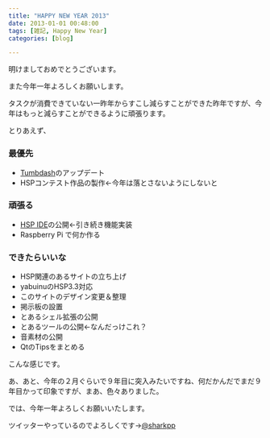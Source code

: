 ```yaml
---
title: "HAPPY NEW YEAR 2013"
date: 2013-01-01 00:48:00
tags: [雑記, Happy New Year]
categories: [blog]

---
```


明けましておめでとうございます。

また今年一年よろしくお願いします。

タスクが消費できていない一昨年からすこし減らすことができた昨年ですが、今年はもっと減らすことができるように頑張ります。

とりあえず、

### 最優先

  * [Tumbdash][1]のアップデート
  * HSPコンテスト作品の製作←今年は落とさないようにしないと

 [1]: https://play.google.com/store/apps/details?id=net.sharkpp.Tumbdash

### 頑張る

  * [HSP IDE][2]の公開←引き続き機能実装
  * Raspberry Pi で何か作る

 [2]: https://github.com/sharkpp/hspide

### できたらいいな

  * HSP関連のあるサイトの立ち上げ
  * yabuinuのHSP3.3対応
  * このサイトのデザイン変更＆整理
  * 掲示板の設置
  * とあるシェル拡張の公開
  * とあるツールの公開←なんだっけこれ？
  * 音素材の公開
  * QtのTipsをまとめる

こんな感じです。

あ、あと、今年の２月ぐらいで９年目に突入みたいですね、何だかんだでまだ９年目かって印象ですが、まあ、色々ありました。

では、今年一年よろしくお願いいたします。

ツイッターやっているのでよろしくです→[@sharkpp][3]

 [3]: https://twitter.com/sharkpp